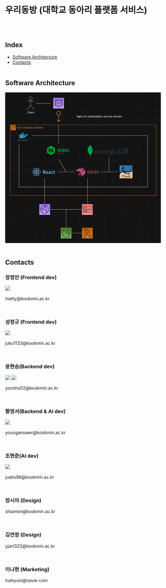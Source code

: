 # 우리동방 (대학교 동아리 플랫폼 서비스)

<br/>
<br/>

## Index

- [Software Architecture](#software-architecture)
- [Contacts](#contacts)
  <br/>
  <br/>

## Software Architecture

![Software Architecture](./assets/Software%20Architecture.png)
<br/>
<br/>

## Contacts

### 장정안 (Frontend dev)

<a href=""><img src="https://img.shields.io/badge/GitHub-100000?style=for-the-badge&logo=github&logoColor=white" style="height: 30px"/></a>

<p>inetty@kookmin.ac.kr</p>
<br/>

### 성정규 (Frontend dev)

<a href="https://github.com/seongjeongkyu1"><img src="https://img.shields.io/badge/GitHub-100000?style=for-the-badge&logo=github&logoColor=white" style="height: 30px"/></a>

<p>juku1133@kookmin.ac.kr</p>
<br/>

### 윤현승(Backend dev)

<a href=""><img src="https://img.shields.io/badge/GitHub-100000?style=for-the-badge&logo=github&logoColor=white" style="height: 30px"/></a>
<a href="https://velog.io/@yoonhs0201"><img src="https://img.shields.io/badge/Velog-20C997?style=flat-square&logo=velog&logoColor=white" style="height: 30px"/></a>

<p>yoonhs02@kookmin.ac.kr</p>
<br/>

### 황영서(Backend & AI dev)

<a href="https://github.com/younganswer"><img src="https://img.shields.io/badge/GitHub-100000?style=for-the-badge&logo=github&logoColor=white" style="height: 30px"/></a>

<p>younganswer@kookmin.ac.kr</p>
<br/>

### 조현준(AI dev)

<a href=""><img src="https://img.shields.io/badge/GitHub-100000?style=for-the-badge&logo=github&logoColor=white" style="height: 30px"/></a>

<p>juatis96@kookmin.ac.kr</p>
<br/>

### 장시아 (Design)

<p>shiamon@kookmin.ac.kr</p>
<br/>

### 김연정 (Design)

<p>yjart322@kookmin.ac.kr</p>
<br/>

### 이나현 (Marketing)

<p>lnahyuni@naver.com</p>
